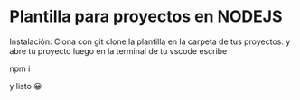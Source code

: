 # Plantilla para proyectos en NODEJS

Instalación:
Clona con git clone la plantilla en la carpeta de tus proyectos.
y abre tu proyecto luego en la terminal de tu vscode escribe

npm i

y listo 😀
